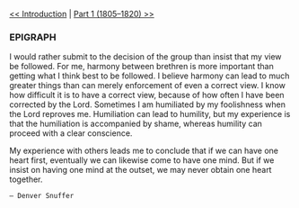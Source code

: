 [<< Introduction](Introduction)  |  [Part 1 (1805–1820) >>](Part%201%20(1805–1820))

### EPIGRAPH

I would rather submit to the decision of the group than insist that my view be followed. For me, harmony between brethren is more important than getting what I think best to be followed. I believe harmony can lead to much greater things than can merely enforcement of even a correct view. I know how difficult it is to have a correct view, because of how often I have been corrected by the Lord. Sometimes I am humiliated by my foolishness when the Lord reproves me. Humiliation can lead to humility, but my experience is that the humiliation is accompanied by shame, whereas humility can proceed with a clear conscience.

My experience with others leads me to conclude that if we can have one heart first, eventually we can likewise come to have one mind. But if we insist on having one mind at the outset, we may never obtain one heart together.


    — Denver Snuffer